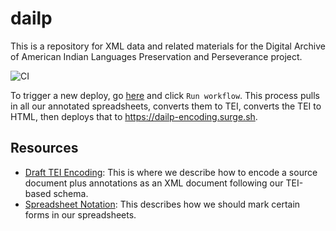 # dailp
This is a repository for XML data and related materials for the Digital Archive of American Indian Languages Preservation and Perseverance project. 

![CI](https://github.com/NEU-DSG/dailp-encoding/workflows/CI/badge.svg)

To trigger a new deploy, go [here](https://github.com/NEU-DSG/dailp-encoding/actions?query=workflow%3ACI) and click `Run workflow`.
This process pulls in all our annotated spreadsheets, converts them to TEI, converts the TEI to HTML, then deploys that to https://dailp-encoding.surge.sh.

## Resources
- [Draft TEI
  Encoding](https://docs.google.com/document/d/19c_9KZw204aURzuo4f3kSQ8akNOlP-Cvq6L5JgtiOAw/edit#heading=h.3n95x3ez0syx):
  This is where we describe how to encode a source document plus annotations as an XML document following our TEI-based schema.
- [Spreadsheet Notation](encoder/readme.md): This describes how we should mark certain forms in our spreadsheets.
